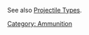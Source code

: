 See also [Projectile Types](:Category:_Projectile_Types "wikilink").

[Category: Ammunition](Category:_Ammunition "wikilink")

